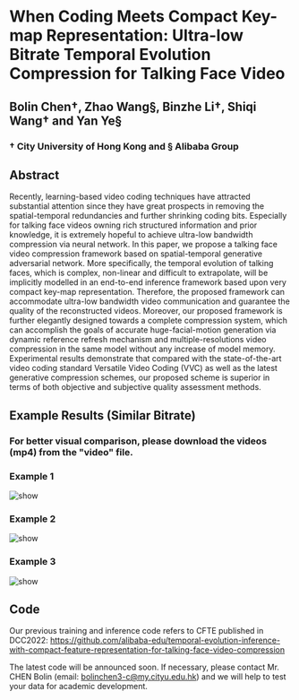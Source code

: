 # When Coding Meets Compact Key-map Representation: Ultra-low Bitrate Temporal Evolution Compression for Talking Face Video

## Bolin Chen&dagger;, Zhao Wang&sect;, Binzhe Li&dagger;, Shiqi Wang&dagger; and Yan Ye&sect;

### &dagger; City University of Hong Kong and &sect; Alibaba Group

## Abstract

Recently, learning-based video coding techniques have attracted substantial attention since they have great prospects in removing the spatial-temporal redundancies and further shrinking coding bits. Especially for talking face videos owning rich structured information and prior knowledge, it is extremely hopeful to achieve ultra-low bandwidth compression via neural network. In this paper, we propose a talking face video compression framework based on spatial-temporal generative adversarial network. More specifically, the temporal evolution of talking faces, which is complex, non-linear and difficult to extrapolate, will be implicitly modelled in an end-to-end inference framework based upon very compact key-map representation. Therefore, the proposed framework can accommodate ultra-low bandwidth video communication and guarantee the quality of the reconstructed videos. Moreover, our proposed framework is further elegantly designed towards a complete compression system, which can accomplish the goals of accurate huge-facial-motion generation via dynamic reference refresh mechanism and multiple-resolutions video compression in the same model without any increase of model memory. Experimental results demonstrate that compared with the state-of-the-art video coding standard Versatile Video Coding (VVC) as well as the latest generative compression schemes, our proposed scheme is superior in terms of both objective and subjective quality assessment methods.  

## Example Results (Similar Bitrate)

### For better visual comparison, please download the videos (mp4) from the "video" file.

### Example 1

![show](https://github.com/Berlin0610/CFTE2.0/blob/main/video/1.gif) 


### Example 2

![show](https://github.com/Berlin0610/CFTE2.0/blob/main/video/2.gif) 


### Example 3

![show](https://github.com/Berlin0610/CFTE2.0/blob/main/video/3.gif) 


## Code

Our previous training and inference code refers to CFTE published in DCC2022: https://github.com/alibaba-edu/temporal-evolution-inference-with-compact-feature-representation-for-talking-face-video-compression

The latest code will be announced soon. If necessary, please contact Mr. CHEN Bolin (email: bolinchen3-c@my.cityu.edu.hk) and we will help to test your data for academic development.
